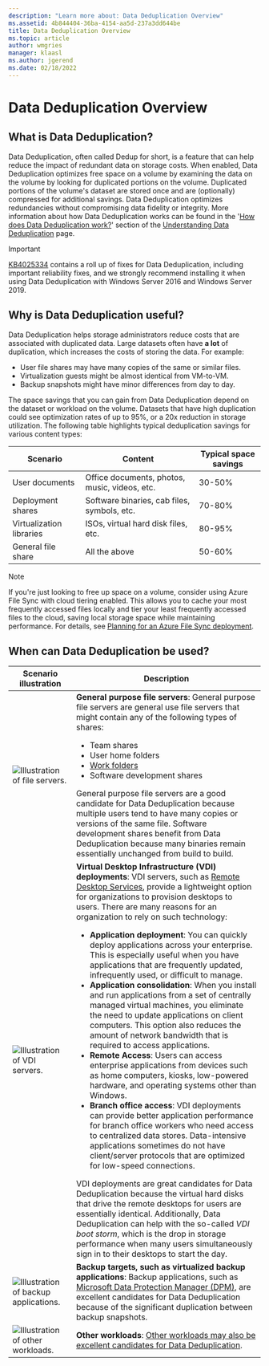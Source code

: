 ```yaml
---
description: "Learn more about: Data Deduplication Overview"
ms.assetid: 4b844404-36ba-4154-aa5d-237a3dd644be
title: Data Deduplication Overview
ms.topic: article
author: wmgries
manager: klaasl
ms.author: jgerend
ms.date: 02/18/2022
---
```

# Data Deduplication Overview

## <a name="what-is-dedup"></a>What is Data Deduplication?

Data Deduplication, often called Dedup for short, is a feature that can help reduce the impact of redundant data on storage costs. When enabled, Data Deduplication optimizes free space on a volume by examining the data on the volume by looking for duplicated portions on the volume. Duplicated portions of the volume's dataset are stored once and are (optionally) compressed for additional savings. Data Deduplication optimizes redundancies without compromising data fidelity or integrity. More information about how Data Deduplication works can be found in the '[How does Data Deduplication work?](understand.md#how-does-dedup-work)' section of the [Understanding Data Deduplication](understand.md) page.

> [!Important]
> [KB4025334](https://support.microsoft.com/kb/4025334) contains a roll up of fixes for Data Deduplication, including important reliability fixes, and we strongly recommend installing it when using Data Deduplication with Windows Server 2016 and Windows Server 2019.

## <a name="why-is-dedup-useful"></a>Why is Data Deduplication useful?

Data Deduplication helps storage administrators reduce costs that are associated with duplicated data. Large datasets often have **a lot** of duplication, which increases the costs of storing the data. For example:

- User file shares may have many copies of the same or similar files.
- Virtualization guests might be almost identical from VM-to-VM.
- Backup snapshots might have minor differences from day to day.

The space savings that you can gain from Data Deduplication depend on the dataset or workload on the volume. Datasets that have high duplication could see optimization rates of up to 95%, or a 20x reduction in storage utilization. The following table highlights typical deduplication savings for various content types:

| Scenario       | Content                                        | Typical space savings |
|----------------|------------------------------------------------|-----------------------|
| User documents | Office documents, photos, music, videos, etc.  | 30-50%                |
| Deployment shares | Software binaries, cab files, symbols, etc. | 70-80%                |
| Virtualization libraries | ISOs, virtual hard disk files, etc.  | 80-95%                |
| General file share | All the above                           | 50-60%                |

> [!NOTE]
> If you're just looking to free up space on a volume, consider using Azure File Sync with cloud tiering enabled. This allows you to cache your most frequently accessed files locally and tier your least frequently accessed files to the cloud, saving local storage space while maintaining performance. For details, see [Planning for an Azure File Sync deployment](/azure/storage/files/storage-sync-files-planning).

## <a name ="when-can-dedup-be-use"></a>When can Data Deduplication be used?

| Scenario illustration    | Description |
|---------------- | -----------------------------------------------|
| ![Illustration of file servers.](media/overview-clustered-gpfs.png) | **General purpose file servers**: General purpose file servers are general use file servers that might contain any of the following types of shares: <ul><li>Team shares</li><li>User home folders</li><li>[Work folders](/previous-versions/windows/it-pro/windows-server-2012-R2-and-2012/dn265974(v=ws.11))</li><li>Software development shares</li></ul>General purpose file servers are a good candidate for Data Deduplication because multiple users tend to have many copies or versions of the same file. Software development shares benefit from Data Deduplication because many binaries remain essentially unchanged from build to build.  |
| ![Illustration of VDI servers.](media/overview-vdi.png)            | **Virtual Desktop Infrastructure (VDI) deployments**: VDI servers, such as [Remote Desktop Services](/previous-versions/windows/it-pro/windows-server-2008-R2-and-2008/cc725560(v=ws.11)), provide a lightweight option for organizations to provision desktops to users. There are many reasons for an organization to rely on such technology: <ul><li>**Application deployment**: You can quickly deploy applications across your enterprise. This is especially useful when you have applications that are frequently updated, infrequently used, or difficult to manage.</li><li>**Application consolidation**: When you install and run applications from a set of centrally managed virtual machines, you eliminate the need to update applications on client computers. This option also reduces the amount of network bandwidth that is required to access applications.</li><li>**Remote Access**: Users can access enterprise applications from devices such as home computers, kiosks, low-powered hardware, and operating systems other than Windows.</li><li>**Branch office access**: VDI deployments can provide better application performance for branch office workers who need access to centralized data stores. Data-intensive applications sometimes do not have client/server protocols that are optimized for low-speed connections.</li></ul> VDI deployments are great candidates for Data Deduplication because the virtual hard disks that drive the remote desktops for users are essentially identical. Additionally, Data Deduplication can help with the so-called *VDI boot storm*, which is the drop in storage performance when many users simultaneously sign in to their desktops to start the day.     |
| ![Illustration of backup applications.](media/overview-backup.png) | **Backup targets, such as virtualized backup applications**: Backup applications, such as [Microsoft Data Protection Manager (DPM)](/previous-versions/system-center/system-center-2012-R2/hh758173(v=sc.12)), are excellent candidates for Data Deduplication because of the significant duplication between backup snapshots.   |
| ![Illustration of other workloads.](media/overview-other.png)      | **Other workloads**: [Other workloads may also be excellent candidates for Data Deduplication](install-enable.md#enable-dedup-candidate-workloads).     |


